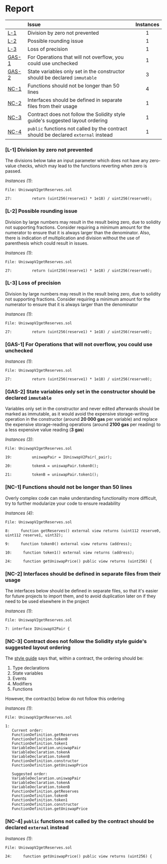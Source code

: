 # Report

| |Issue|Instances|
|-|:-|:-:|
| [L-1](#L-1) | Division by zero not prevented | 1 |
| [L-2](#L-2) | Possible rounding issue | 1 |
| [L-3](#L-3) | Loss of precision | 1 |
| [GAS-1](#GAS-1) | For Operations that will not overflow, you could use unchecked | 1 |
| [GAS-2](#GAS-2) | State variables only set in the constructor should be declared `immutable` | 3 |
| [NC-1](#NC-1) | Functions should not be longer than 50 lines | 4 |
| [NC-2](#NC-2) | Interfaces should be defined in separate files from their usage | 1 |
| [NC-3](#NC-3) | Contract does not follow the Solidity style guide's suggested layout ordering | 1 |
| [NC-4](#NC-4) | `public` functions not called by the contract should be declared `external` instead | 1 |



### <a name="L-1"></a>[L-1] Division by zero not prevented
The divisions below take an input parameter which does not have any zero-value checks, which may lead to the functions reverting when zero is passed.

*Instances (1)*:
```solidity
File: UniswapV2getReserves.sol

27:         return (uint256(reserve1) * 1e18) / uint256(reserve0); 

```

### <a name="L-2"></a>[L-2] Possible rounding issue
Division by large numbers may result in the result being zero, due to solidity not supporting fractions. Consider requiring a minimum amount for the numerator to ensure that it is always larger than the denominator. Also, there is indication of multiplication and division without the use of parenthesis which could result in issues.

*Instances (1)*:
```solidity
File: UniswapV2getReserves.sol

27:         return (uint256(reserve1) * 1e18) / uint256(reserve0); 

```

### <a name="L-3"></a>[L-3] Loss of precision
Division by large numbers may result in the result being zero, due to solidity not supporting fractions. Consider requiring a minimum amount for the numerator to ensure that it is always larger than the denominator

*Instances (1)*:
```solidity
File: UniswapV2getReserves.sol

27:         return (uint256(reserve1) * 1e18) / uint256(reserve0); 

```

### <a name="GAS-1"></a>[GAS-1] For Operations that will not overflow, you could use unchecked

*Instances (1)*:
```solidity
File: UniswapV2getReserves.sol

27:         return (uint256(reserve1) * 1e18) / uint256(reserve0); 

```

### <a name="GAS-2"></a>[GAS-2] State variables only set in the constructor should be declared `immutable`
Variables only set in the constructor and never edited afterwards should be marked as immutable, as it would avoid the expensive storage-writing operation in the constructor (around **20 000 gas** per variable) and replace the expensive storage-reading operations (around **2100 gas** per reading) to a less expensive value reading (**3 gas**)

*Instances (3)*:
```solidity
File: UniswapV2getReserves.sol

19:         uniswapPair = IUniswapV2Pair(_pair);

20:         tokenA = uniswapPair.token0();

21:         tokenB = uniswapPair.token1();

```

### <a name="NC-1"></a>[NC-1] Functions should not be longer than 50 lines
Overly complex code can make understanding functionality more difficult, try to further modularize your code to ensure readability 

*Instances (4)*:
```solidity
File: UniswapV2getReserves.sol

8:     function getReserves() external view returns (uint112 reserve0, uint112 reserve1, uint32);

9:     function token0() external view returns (address);

10:     function token1() external view returns (address);

24:     function getUniswapPrice() public view returns (uint256) {

```

### <a name="NC-2"></a>[NC-2] Interfaces should be defined in separate files from their usage
The interfaces below should be defined in separate files, so that it's easier for future projects to import them, and to avoid duplication later on if they need to be used elsewhere in the project

*Instances (1)*:
```solidity
File: UniswapV2getReserves.sol

7: interface IUniswapV2Pair {

```

### <a name="NC-3"></a>[NC-3] Contract does not follow the Solidity style guide's suggested layout ordering
The [style guide](https://docs.soliditylang.org/en/v0.8.16/style-guide.html#order-of-layout) says that, within a contract, the ordering should be:

1) Type declarations
2) State variables
3) Events
4) Modifiers
5) Functions

However, the contract(s) below do not follow this ordering

*Instances (1)*:
```solidity
File: UniswapV2getReserves.sol

1: 
   Current order:
   FunctionDefinition.getReserves
   FunctionDefinition.token0
   FunctionDefinition.token1
   VariableDeclaration.uniswapPair
   VariableDeclaration.tokenA
   VariableDeclaration.tokenB
   FunctionDefinition.constructor
   FunctionDefinition.getUniswapPrice
   
   Suggested order:
   VariableDeclaration.uniswapPair
   VariableDeclaration.tokenA
   VariableDeclaration.tokenB
   FunctionDefinition.getReserves
   FunctionDefinition.token0
   FunctionDefinition.token1
   FunctionDefinition.constructor
   FunctionDefinition.getUniswapPrice

```

### <a name="NC-4"></a>[NC-4] `public` functions not called by the contract should be declared `external` instead

*Instances (1)*:
```solidity
File: UniswapV2getReserves.sol

24:     function getUniswapPrice() public view returns (uint256) {

```

